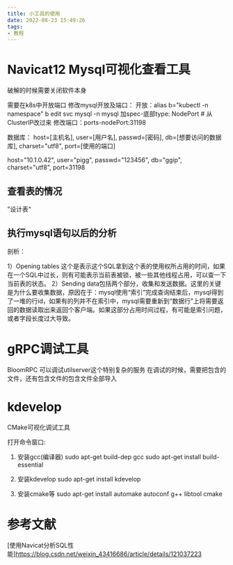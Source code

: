 ```yaml
---
title: 小工具的使用
date: 2022-08-23 15:49:26
tags:
- 教程
---
```


# Navicat12 Mysql可视化查看工具

破解的时候需要关闭软件本身

需要在k8s中开放端口
修改mysql开放及端口：
开放：alias b="kubectl -n namespace"
         b edit svc mysql -n mysql
      加spec-底部type: NodePort         # 从ClusterIP改过来
修改端口：ports-nodePort:31198

数据库：
host=[主机名],
user=[用户名],
passwd=[密码],
db=[想要访问的数据库],
charset="utf8",
port=[使用的端口]



host="10.1.0.42",
user="pigg",
passwd="123456",
db="ggip",
charset="utf8",
port=31198


## 查看表的情况
”设计表“
## 执行mysql语句以后的分析
剖析：

1）Opening tables 这个是表示这个SQL拿到这个表的使用权所占用的时间，如果在一个SQL中过长，则有可能表示当前表被锁，被一些其他线程占用，可以查一下当前表的状态。
2）Sending data包括两个部分，收集和发送数据。这里的关键是为什么要收集数据，原因在于：mysql使用“索引”完成查询结束后，mysql得到了一堆的行id，如果有的列并不在索引中，mysql需要重新到“数据行”上将需要返回的数据读取出来返回个客户端。如果这部分占用时间过程，有可能是索引问题，或者字段长度过大导致。


# gRPC调试工具

BloomRPC
可以调试utilserver这个特别复杂的服务
在调试的时候，需要把包含的文件，还有包含文件的包含文件全部导入



# kdevelop
CMake可视化调试工具


打开命令窗口:
1. 安装gcc(编译器)
    sudo apt-get build-dep gcc
    sudo apt-get install build-essential
    
2. 安装kdevelop
sudo apt-get install kdevelop

3. 安装cmake等
sudo apt-get install automake autoconf g++ libtool cmake

# 参考文献
[使用Navicat分析SQL性能]https://blog.csdn.net/weixin_43416686/article/details/121037223





